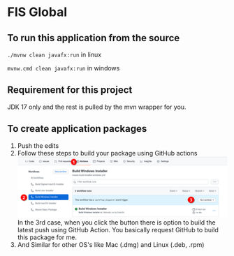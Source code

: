 # FIS Global
## To run this application from the source
`./mvnw clean javafx:run` in linux

`mvnw.cmd clean javafx:run` in windows

## Requirement for this project
JDK 17 only and the rest is pulled by the mvn wrapper for you.

## To create application packages
1. Push the edits
2. Follow these steps to build your package using GitHub actions
![](docs/GitHub-Actions.png)
In the 3rd case, when you click the button there is option to build the latest push using GitHub Action.
You basically request GitHub to build this package for me.
3. And Similar for other OS's like Mac (.dmg) and Linux (.deb, .rpm)
